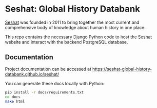 # Seshat: Global History Databank

[Seshat](http://seshat-db.com/) was founded in 2011 to bring together the most current and comprehensive body of knowledge about human history in one place.

This repo contains the necessary Django Python code to host the [Seshat](http://seshat-db.com/) website and interact with the backend PostgreSQL database.

## Documentation

Project documentation can be accessed at https://seshat-global-history-databank.github.io/seshat/

You can generate these docs locally with Python:

```bash
pip install -r docs/requirements.txt
cd docs
make html
```
